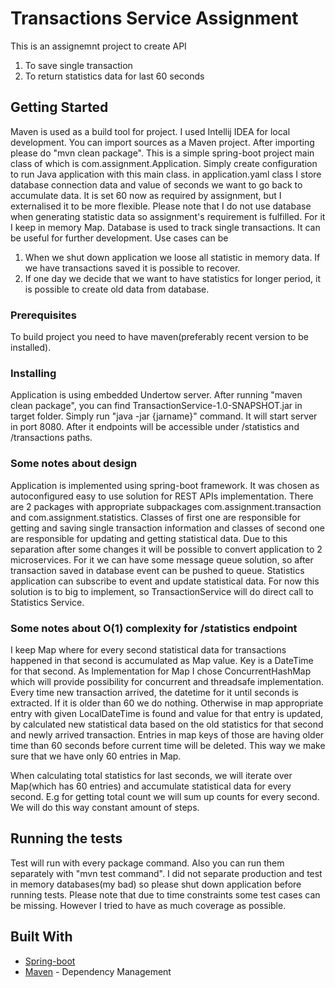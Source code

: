 # Transactions Service Assignment

This is an assignemnt project to create API
1. To save single transaction
2. To return statistics data for last 60 seconds

## Getting Started
Maven is used as a build tool for project.
I used Intellij IDEA for local development.
You can import sources as a Maven project.
After importing please do "mvn clean package".
This is a simple spring-boot project main class of which is com.assignment.Application.
Simply create configuration to run Java application with this main class.
in application.yaml class I store database connection data and value of seconds we want to go back to accumulate data.
It is set 60 now as required by assignment, but I externalised it to be more flexible.
Please note that I do not use database when generating statistic data so assignment's requirement is fulfilled. For it I keep in memory Map.
Database is used to track single transactions. It can be useful for further development. Use cases can be
1. When we shut down application we loose all statistic in memory data. If we have transactions saved it is possible to recover.
2. If one day we decide that we want to have statistics for longer period, it is possible to create old data from database.

### Prerequisites
To build project you need to have maven(preferably recent version to be installed).

### Installing
Application is using embedded Undertow server.
After running "maven clean package", you can find TransactionService-1.0-SNAPSHOT.jar in target folder.
Simply run "java -jar {jarname}" command. It will start server in port 8080.
After it endpoints will be accessible under /statistics and /transactions paths.

### Some notes about design
Application is implemented using spring-boot framework.
It was chosen as autoconfigured easy to use solution for REST APIs implementation.
There are 2 packages with appropriate subpackages com.assignment.transaction and com.assignment.statistics.
Classes of first one are responsible for getting and saving single transaction information and classes of second one are responsible for updating and getting statistical data.
Due to this separation after some changes it will be possible to convert application to 2 microservices.
For it we can have some message queue solution, so after transaction saved in database event can be pushed to queue. Statistics application can subscribe to event and update statistical data.
For now this solution is to big to implement, so TransactionService will do direct call to Statistics Service.

### Some notes about O(1) complexity for /statistics endpoint
I keep Map where for every second statistical data for transactions happened in that second is accumulated as Map value. Key is a DateTime for that second.
As Implementation for Map I chose ConcurrentHashMap which will provide possibility for concurrent and threadsafe implementation.
Every time new transaction arrived, the datetime for it until seconds is extracted. If it is older than 60 we do nothing. Otherwise
in map appropriate entry with given LocalDateTime is found and value for that entry is updated, by calculated new statistical data based on the old statistics for that second and newly arrived transaction.
Entries in map keys of those are having older time than 60 seconds before current time will be deleted. This way we make sure that we have only 60 entries in Map.

When calculating total statistics for last seconds, we will iterate over Map(which has 60 entries) and accumulate statistical data for every second.
E.g for getting total count we will sum up counts for every second. We will do this way constant amount of steps.

## Running the tests
Test will run with every package command. Also you can run them separately with "mvn test command".
I did not separate production and test in memory databases(my bad) so please shut down application before running tests.
Please note that due to time constraints some test cases can be missing. However I tried to have as much coverage as possible.

## Built With

* [Spring-boot](https://projects.spring.io/spring-boot/)
* [Maven](https://maven.apache.org/) - Dependency Management


